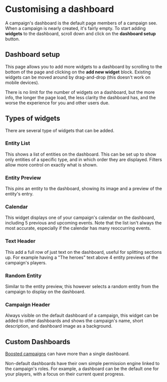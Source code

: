 # Customising a dashboard

A campaign's dashboard is the default page members of a campaign see. When a campaign is nearly created, it's fairly empty. To start adding **widgets** to the dashboard, scroll down and click on the **dashboard setup** button.

## Dashboard setup

This page allows you to add more widgets to a dashboard by scrolling to the bottom of the page and clicking on the **add new widget** block. Existing widgets can be moved around by drag-and-drop (this doesn't work on mobile devices).

There is no limit for the number of widgets on a dashboard, but the more info, the longer the page load, the less clarity the dashboard has, and the worse the experience for you and other users due.


## Types of widgets

There are several type of widgets that can be added.

### Entity List

This shows a list of entities on the dashboard. This can be set up to show only entities of a specific type, and in which order they are displayed. Filters allow more control on exactly what is shown.

### Entity Preview

This *pins* an entity to the dashboard, showing its image and a preview of the entity's entry.

### Calendar

This widget displays one of your campaign's calendar on the dashboard, including 5 previous and upcoming events. Note that the list isn't always the most accurate, especially if the calendar has many reoccurring events.

### Text Header

This add a full row of just text on the dashboard, useful for splitting sections up. For example having a "The heroes" text above 4 entity previews of the campaign's players.

### Random Entity

Similar to the entity preview, this however selects a random entity from the campaign to display on the dashboard.

### Campaign Header

Always visible on the default dashboard of a campaign, this widget can be added to other dashboards and shows the campaign's name, short description, and dashboard image as a background.

## Custom Dashboards

[Boosted campaigns](https://kanka.io/en-US/boosters) can have more than a single dashboard.

Non-default dashboards have their own simple permission engine linked to the campaign's roles. For example, a dashboard can be the default one for your players, with a focus on their current quest progress.